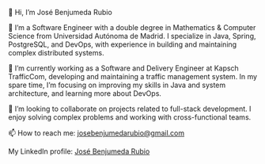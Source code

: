 👋 Hi, I’m José Benjumeda Rubio

👀 I’m a Software Engineer with a double degree in Mathematics & Computer Science from Universidad Autónoma de Madrid. I specialize in Java, Spring, PostgreSQL, and DevOps, with experience in building and maintaining complex distributed systems.

🌱 I’m currently working as a Software and Delivery Engineer at Kapsch TrafficCom, developing and maintaining a traffic management system. In my spare time, I’m focusing on improving my skills in Java and system architecture, and learning more about DevOps.

💞️ I’m looking to collaborate on projects related to full-stack development. I enjoy solving complex problems and working with cross-functional teams.

📫 How to reach me: josebenjumedarubio@gmail.com

My LinkedIn profile: [José Benjumeda Rubio](https://www.linkedin.com/in/jose-manuel-benjumeda-rubio-191842134/)

<!--- jose18051998/jose18051998 is a ✨ special ✨ repository because its `README.md` (this file) appears on your GitHub profile. You can click the Preview link to take a look at your changes. --->
